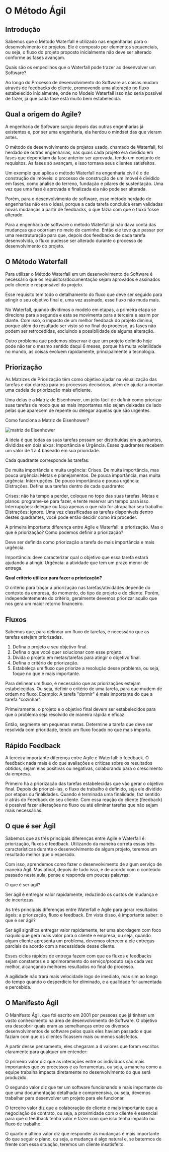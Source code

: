 # O Método Ágil

## Introdução

Sabemos que o Método Waterfall é utilizado nas engenharias para o desenvolvimento de projetos. Ele é composto por elementos sequenciais, ou seja, o fluxo do projeto proposto inicialmente não deve ser alterado conforme as fases avançam.

Quais são os empecilhos que o Waterfall pode trazer ao desenvolver um Software?

Ao longo do Processo de desenvolvimento do Software as coisas mudam através de feedbacks do cliente, promovendo uma alteração no fluxo estabelecido inicialmente, onde no Modelo Waterfall isso não seria possível de fazer, já que cada fase está muito bem estabelecida.

## Qual a origem do Agile?

A engenharia de Software surgiu depois das outras engenharias já existentes e, por ser uma engenharia, ela herdou o mindset das que vieram antes.

O método de desenvolvimento de projetos usado, chamado de Waterfall, foi herdado de outras engenharias, nas quais cada projeto era dividido em fases que dependiam da fase anterior ser aprovada, tendo um conjunto de requisitos. As fases só avançam, e isso tornava seus clientes satisfeitos.

Um exemplo que aplica o método Waterfall na engenharia civil é o de construção de imóveis: o processo de construção de um imóvel é dividido em fases, como análise do terreno, fundação e pilares de sustentação. Uma vez que uma fase é aprovada e finalizada ela não pode ser alterada.

Porém, para o desenvolvimento de software, esse método herdado de engenharias não era o ideal, porque a cada tarefa concluída eram validadas novas mudanças a partir de feedbacks, o que fazia com que o fluxo fosse alterado.

Para a engenharia de software o método Waterfall já não dava conta das mudanças que ocorriam no meio do caminho. Então ele teve que passar por uma reestruturação para que, depois dos feedbacks de cada tarefa desenvolvida, o fluxo pudesse ser alterado durante o processo de desenvolvimento do projeto.

## O Método Waterfall

Para utilizar o Método Waterfall em um desenvolvimento de Software é necessário que os requisitos/documentação sejam aprovados e assinados pelo cliente e responsável do projeto.

Esse requisito tem todo o detalhamento do fluxo que deve ser seguido para atingir o seu objetivo final e, uma vez assinado, esse fluxo não muda mais.

No Waterfall, quando dividimos o modelo em etapas, a primeira etapa se direciona para a segunda e esta se movimenta para a terceira e assim por diante. Com isso, o impacto de um melhor feedback do projeto diminui, porque além do resultado ser visto só no final do processo, as fases não podem ser retrocedidas, excluindo a possibilidade de alguma alteração.

Outro problema que podemos observar é que um projeto definido hoje pode não ter o mesmo sentido daqui 6 meses, porque há muita volatilidade no mundo, as coisas evoluem rapidamente, principalmente a tecnologia.

## Priorização

As Matrizes de Priorização têm como objetivo ajudar na visualização das tarefas e dar clareza para os processos decisórios, além de ajudar a montar uma cadeia de priorização mais eficiente.

Uma delas é a Matriz de Eisenhower, um jeito fácil de definir como priorizar suas tarefas de modo que as mais importantes não sejam deixadas de lado pelas que aparecem de repente ou delegar aquelas que são urgentes.

Como funciona a Matriz de Eisenhower?

![matriz de Eisenhower](/images/matriz_agil.png)

A ideia é que todas as suas tarefas possam ser distribuídas em quadrantes, divididas em dois eixos: Importância e Urgência. Esses quadrantes recebem um valor de 1 a 4 baseado em sua prioridade.

Cada quadrante corresponde às tarefas:

De muita importância e muita urgência: Crises.
De muita importância, mas pouca urgência: Metas e planejamentos.
De pouca importância, mas muita urgência: Interrupções.
De pouco importância e pouca urgência: Distrações.
Defina sua tarefas dentro de cada quadrante:

Crises: não há tempo a perder, coloque no topo das suas tarefas.
Metas e planos: programe-se para fazer, e tente reservar um tempo para isso.
Interrupções: delegue ou faça apenas o que não for atrapalhar seu trabalho.
Distrações: ignore.
Uma vez classificadas as tarefas disponíveis dentro destes quadrantes, você pode então decidir como irá proceder.

A primeira importante diferença entre Agile e Waterfall: a priorização. Mas o que é priorização? Como podemos definir a priorização?

Deve ser definida como priorização a tarefa de mais importância e mais urgência.

Importância: deve caracterizar qual o objetivo que essa tarefa estará ajudando a atingir.
Urgência: a atividade que tem um prazo menor de entrega.

**Qual critério utilizar para fazer a priorização?**

O critério para traçar a priorização nas tarefas/atividades depende do contexto da empresa, do momento, do tipo de projeto e do cliente. Porém, independentemente do critério, geralmente devemos priorizar aquilo que nos gera um maior retorno financeiro.

## Fluxos

Sabemos que, para delinear um fluxo de tarefas, é necessário que as tarefas estejam priorizadas.

1. Defina o projeto e seu objetivo final.
2. Defina o que você quer solucionar com esse projeto.
3. Divida o projeto em metas/tarefas para atingir o objetivo final.
4. Defina o critério de priorização.
5. Estabeleça um fluxo que priorize a resolução desse problema, ou seja, foque no que é mais importante.

Para delinear um fluxo, é necessário que as priorizações estejam estabelecidas. Ou seja, definir o critério de uma tarefa, para que mudem de ordem no fluxo. Exemplo: A tarefa "dormir" é mais importante do que a tarefa "cozinhar".

Primeiramente, o projeto e o objetivo final devem ser estabelecidos para que o problema seja resolvido de maneira rápida e eficaz.

Então, segmente em pequenas metas. Determine a tarefa que deve ser resolvida com prioridade, tendo um fluxo focado no que mais importa.

## Rápido Feedback

A terceira importante diferença entre Agile e Waterfall: o feedback. O feedback nada mais é do que avaliações e críticas sobre os resultados obtidos, sejam elas positivas ou negativas, colaborando para o crescimento da empresa.

Primeiro há a priorização das tarefas estabelecidas que vão gerar o objetivo final.
Depois de priorizá-las, o fluxo de trabalho é definido, seja ele dividido por etapas ou finalidades.
Quando é terminada uma finalidade, faz sentido ir atrás do Feedback de seu cliente.
Com essa reação do cliente (feedback) é possível fazer alterações no fluxo ou até eliminar tarefas que não sejam mais necessárias.

## O que é ser Ágil

Sabemos que as três principais diferenças entre Agile e Waterfall é: priorização, fluxos e feedback. Utilizando da maneira correta essas três características durante o desenvolvimento de algum projeto, teremos um resultado melhor que o esperado.

Com isso, aprendemos como fazer o desenvolvimento de algum serviço de maneira Ágil. Mas afinal, depois de tudo isso, e de acordo com o conteúdo passado nesta aula, pense e responda em poucas palavras:

O que é ser ágil?

Ser ágil é entregar valor rapidamente, reduzindo os custos de mudança e de incertezas.

As três principais diferenças entre Waterfall e Agile para gerar resultados ágeis: a priorização, fluxo e feedback. Em vista disso, é importante saber: o que é ser ágil?

Ser ágil significa entregar valor rapidamente, ter uma abordagem com foco naquilo que gera mais valor para o cliente e empresa, ou seja, quando algum cliente apresenta um problema, devemos oferecer a ele entregas parciais de acordo com a necessidade desse cliente.

Esses ciclos rápidos de entrega fazem com que os fluxos e feedbacks sejam constantes e o aprimoramento do serviço/produto seja cada vez melhor, alcançando melhores resultados no final do processo.

A agilidade não trará mais velocidade logo de imediato, mas sim ao longo do tempo quando o desperdício for eliminado, e a qualidade for aumentada e percebida.

## O Manifesto Ágil

O Manifesto Ágil, que foi escrito em 2001 por pessoas que já tinham um vasto conhecimento na área de desenvolvimento de Software. O objetivo era descobrir quais eram as semelhanças entre os diversos desenvolvimentos de software pelos quais eles haviam passado e que faziam com que os clientes ficassem mais ou menos satisfeitos.

A partir desse pensamento, eles chegaram a 4 valores que foram escritos claramente para qualquer um entender:

O primeiro valor diz que as interações entre os indivíduos são mais importantes que os processos e as ferramentas, ou seja, a maneira como a equipe trabalha impacta diretamente no desenvolvimento do que será produzido.

O segundo valor diz que ter um software funcionando é mais importante do que uma documentação detalhada e compreensiva, ou seja, devemos trabalhar para desenvolver um projeto para ele funcionar.

O terceiro valor diz que a colaboração do cliente é mais importante que a negociação de contrato, ou seja, a proximidade com o cliente é essencial para que o feedback tenha valor e fazer com que isso tenha impacto no fluxo de trabalho.

O quarto e último valor diz que responder às mudanças é mais importante do que seguir o plano, ou seja, a mudança é algo natural e, se batermos de frente com essa situação, teremos um cliente insatisfeito.
